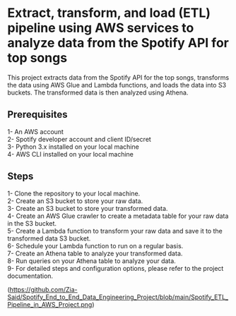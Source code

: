 # Extract, transform, and load (ETL) pipeline using AWS services to analyze data from the Spotify API for top songs

This project extracts data from the Spotify API for the top songs, transforms the data using AWS Glue and Lambda functions, and loads the data into S3 buckets. The transformed data is then analyzed using Athena.

## Prerequisites

1- An AWS account\
2- Spotify developer account and client ID/secret\
3- Python 3.x installed on your local machine\
4- AWS CLI installed on your local machine


## Steps
1- Clone the repository to your local machine.\
2- Create an S3 bucket to store your raw data.\
3- Create an S3 bucket to store your transformed data.\
4- Create an AWS Glue crawler to create a metadata table for your raw data in the S3 bucket.\
5- Create a Lambda function to transform your raw data and save it to the transformed data S3 bucket.\
6- Schedule your Lambda function to run on a regular basis.\
7- Create an Athena table to analyze your transformed data.\
8- Run queries on your Athena table to analyze your data.\
9- For detailed steps and configuration options, please refer to the project documentation.


(<https://github.com/Zia-Said/Spotify_End_to_End_Data_Engineering_Project/blob/main/Spotify_ETL_Pipeline_in_AWS_Project.png>)
